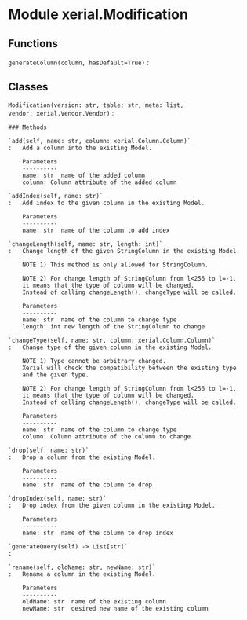 Module xerial.Modification
==========================

Functions
---------

    
`generateColumn(column, hasDefault=True)`
:   

Classes
-------

`Modification(version: str, table: str, meta: list, vendor: xerial.Vendor.Vendor)`
:   

    ### Methods

    `add(self, name: str, column: xerial.Column.Column)`
    :   Add a column into the existing Model.
        
        Parameters
        ----------
        name: str  name of the added column
        column: Column attribute of the added column

    `addIndex(self, name: str)`
    :   Add index to the given column in the existing Model.
        
        Parameters
        ----------
        name: str  name of the column to add index

    `changeLength(self, name: str, length: int)`
    :   Change length of the given StringColumn in the existing Model.
        
        NOTE 1) This method is only allowed for StringColumn.
        
        NOTE 2) For change length of StringColumn from l<256 to l=-1,
        it means that the type of column will be changed.
        Instead of calling changeLength(), changeType will be called. 
        
        Parameters
        ----------
        name: str  name of the column to change type
        length: int new length of the StringColumn to change

    `changeType(self, name: str, column: xerial.Column.Column)`
    :   Change type of the given column in the existing Model.
        
        NOTE 1) Type cannot be arbitrary changed.
        Xerial will check the compatibility between the existing type
        and the given type.
        
        NOTE 2) For change length of StringColumn from l<256 to l=-1,
        it means that the type of column will be changed.
        Instead of calling changeLength(), changeType will be called. 
        
        Parameters
        ----------
        name: str  name of the column to change type
        column: Column attribute of the column to change

    `drop(self, name: str)`
    :   Drop a column from the existing Model.
        
        Parameters
        ----------
        name: str  name of the column to drop

    `dropIndex(self, name: str)`
    :   Drop index from the given column in the existing Model.
        
        Parameters
        ----------
        name: str  name of the column to drop index

    `generateQuery(self) ‑> List[str]`
    :

    `rename(self, oldName: str, newName: str)`
    :   Rename a column in the existing Model.
        
        Parameters
        ----------
        oldName: str  name of the existing column 
        newName: str  desired new name of the existing column